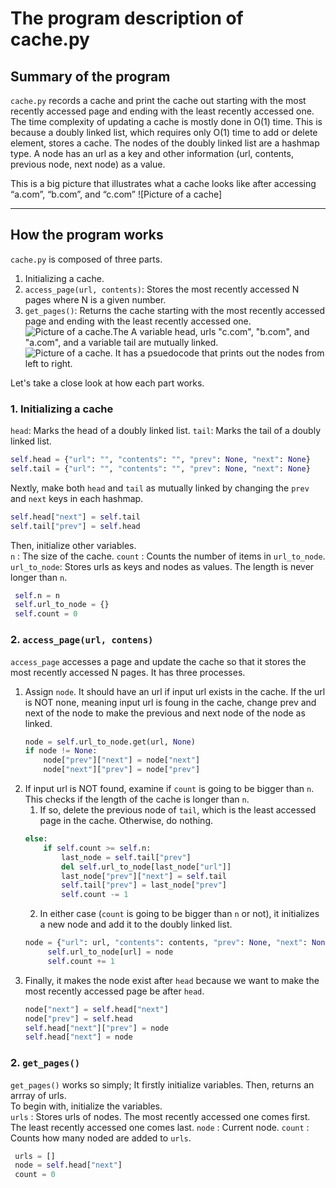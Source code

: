 # **The program description of cache.py** 

## Summary of the program
`cache.py` records a cache and print the cache out starting with the most recently accessed page and ending with the least recently accessed one. The time complexity of updating a cache is mostly done in O(1) time. This is because a doubly linked list, which requires only O(1) time to add or delete element, stores a cache. The nodes of the doubly linked list are a hashmap type. A node has an url as a key and other information (url, contents, previous node, next node) as a value.<br>

This is a big picture that illustrates what a cache looks like after accessing “a.com”, “b.com”, and “c.com”
![Picture of a cache]

***
## How the program works
`cache.py` is composed of three parts.
1. Initializing a cache.
2. `access_page(url, contents)`: Stores the most recently accessed N pages where N is a given number. 
3. `get_pages()`: Returns the cache starting with the most recently accessed page and ending with the least recently accessed one.<br>
 ![Picture of a cache.The A variable `head`, urls "c.com", "b.com", and "a.com", and a variable `tail` are mutually linked.](https://user-images.githubusercontent.com/90857923/169695892-f395c63b-39fb-405f-a739-618fdff3da75.png) <br>
![Picture of a cache. It has a psuedocode that prints out the nodes from left to right.](https://user-images.githubusercontent.com/90857923/169696062-59215dc6-91f5-4852-8d54-8082adef26cc.png)


Let's take a close look at how each part works.

### 1. Initializing a cache
   `head`: Marks the head of a doubly linked list.
   `tail`: Marks the tail of a doubly linked list.
```python
self.head = {"url": "", "contents": "", "prev": None, "next": None}
self.tail = {"url": "", "contents": "", "prev": None, "next": None}
```
   Nextly, make both `head` and `tail` as mutually linked by changing the `prev` and `next` keys in each hashmap.
```python
self.head["next"] = self.tail
self.tail["prev"] = self.head
```
   Then, initialize other variables.<br>
   `n` : The size of the cache.
   `count` : Counts the number of items in `url_to_node`.
   `url_to_node`: Stores urls as keys and nodes as values. The length is never longer than `n`.
   ```python
    self.n = n
    self.url_to_node = {}
    self.count = 0 
   ```

### 2. `access_page(url, contens)`
`access_page` accesses a page and update the cache so that it stores the most recently accessed N pages. It has three processes.
 
1. Assign `node`. It should have an url if input url exists in the cache. If the url is NOT none, meaning input url is foung in the cache, change prev and next of the node to make the previous and next node of the node as linked. <br>
    ```python
    node = self.url_to_node.get(url, None)
    if node != None:
        node["prev"]["next"] = node["next"]
        node["next"]["prev"] = node["prev"]
    ```
2. If input url is NOT found, examine if `count` is going to be bigger than `n`. This checks if the length of the cache is longer than `n`.
   1. If so, delete the previous node of `tail`, which is the least accessed page in the cache. Otherwise, do nothing.<br>
    ```python
    else:
        if self.count >= self.n:
            last_node = self.tail["prev"]
            del self.url_to_node[last_node["url"]]
            last_node["prev"]["next"] = self.tail
            self.tail["prev"] = last_node["prev"]
            self.count -= 1
    ```
   2. In either case (`count` is going to be bigger than `n` or not), it initializes a new node and add it to the doubly linked list.
   ```python
   node = {"url": url, "contents": contents, "prev": None, "next": None}
        self.url_to_node[url] = node
        self.count += 1
    ```
3. Finally, it makes the node exist after `head` because we want to make the most recently accessed page be after `head`.
    ```python
    node["next"] = self.head["next"]
    node["prev"] = self.head 
    self.head["next"]["prev"] = node
    self.head["next"] = node
    ```
### 2. `get_pages()`
`get_pages()` works so simply; It firstly initialize variables. Then, returns an arrray of urls.<br>
To begin with, initialize the variables.<br>
`urls` : Stores urls of nodes. The most recently accessed one comes first. The least recently accessed one comes last.
`node` : Current node.
`count` : Counts how many noded are added to `urls`.
```python
 urls = []
 node = self.head["next"]
 count = 0
```



